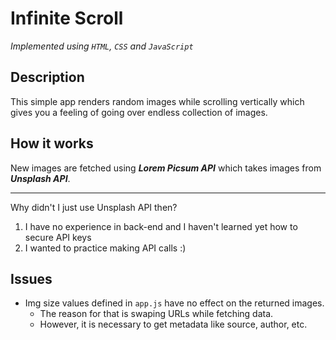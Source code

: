 # Infinite Scroll

_Implemented using `HTML`, `CSS` and `JavaScript`_

## Description

This simple app renders random images while scrolling vertically which gives you a feeling of going over endless collection of images.

## How it works

New images are fetched using **_Lorem Picsum API_** which takes images from **_Unsplash API_**.

---

Why didn't I just use Unsplash API then?

1. I have no experience in back-end and I haven't learned yet how to secure API keys
2. I wanted to practice making API calls :)

## Issues

- Img size values defined in `app.js` have no effect on the returned images.
  - The reason for that is swaping URLs while fetching data.
  - However, it is necessary to get metadata like source, author, etc.
